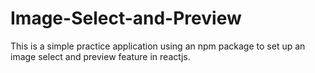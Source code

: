 # Image-Select-and-Preview
This is a simple practice application using an npm package to set up an image select and preview feature in reactjs.
